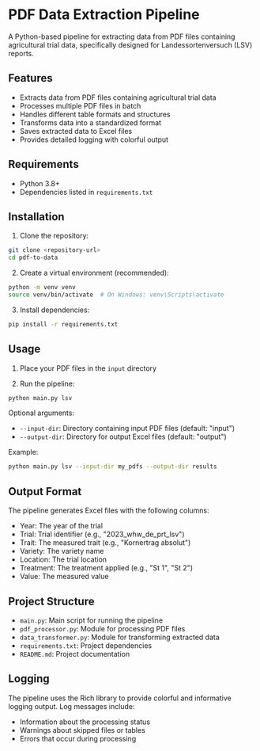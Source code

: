 # PDF Data Extraction Pipeline

A Python-based pipeline for extracting data from PDF files containing agricultural trial data, specifically designed for Landessortenversuch (LSV) reports.

## Features

- Extracts data from PDF files containing agricultural trial data
- Processes multiple PDF files in batch
- Handles different table formats and structures
- Transforms data into a standardized format
- Saves extracted data to Excel files
- Provides detailed logging with colorful output

## Requirements

- Python 3.8+
- Dependencies listed in `requirements.txt`

## Installation

1. Clone the repository:
```bash
git clone <repository-url>
cd pdf-to-data
```

2. Create a virtual environment (recommended):
```bash
python -m venv venv
source venv/bin/activate  # On Windows: venv\Scripts\activate
```

3. Install dependencies:
```bash
pip install -r requirements.txt
```

## Usage

1. Place your PDF files in the `input` directory

2. Run the pipeline:
```bash
python main.py lsv
```

Optional arguments:
- `--input-dir`: Directory containing input PDF files (default: "input")
- `--output-dir`: Directory for output Excel files (default: "output")

Example:
```bash
python main.py lsv --input-dir my_pdfs --output-dir results
```

## Output Format

The pipeline generates Excel files with the following columns:
- Year: The year of the trial
- Trial: Trial identifier (e.g., "2023_whw_de_prt_lsv")
- Trait: The measured trait (e.g., "Kornertrag absolut")
- Variety: The variety name
- Location: The trial location
- Treatment: The treatment applied (e.g., "St 1", "St 2")
- Value: The measured value

## Project Structure

- `main.py`: Main script for running the pipeline
- `pdf_processor.py`: Module for processing PDF files
- `data_transformer.py`: Module for transforming extracted data
- `requirements.txt`: Project dependencies
- `README.md`: Project documentation

## Logging

The pipeline uses the Rich library to provide colorful and informative logging output. Log messages include:
- Information about the processing status
- Warnings about skipped files or tables
- Errors that occur during processing